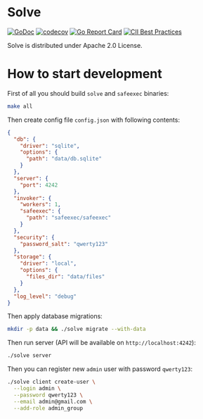 # Solve

[![GoDoc](https://godoc.org/github.com/udovin/solve?status.svg)](https://godoc.org/github.com/udovin/solve)
[![codecov](https://codecov.io/gh/udovin/solve/branch/master/graph/badge.svg)](https://codecov.io/gh/udovin/solve)
[![Go Report Card](https://goreportcard.com/badge/github.com/udovin/solve)](https://goreportcard.com/report/github.com/udovin/solve)
[![CII Best Practices](https://bestpractices.coreinfrastructure.org/projects/6577/badge)](https://bestpractices.coreinfrastructure.org/projects/6577)

Solve is distributed under Apache 2.0 License.

# How to start development

First of all you should build `solve` and `safeexec` binaries:

```bash
make all
```

Then create config file `config.json` with following contents:

```json
{
  "db": {
    "driver": "sqlite",
    "options": {
      "path": "data/db.sqlite"
    }
  },
  "server": {
    "port": 4242
  },
  "invoker": {
    "workers": 1,
    "safeexec": {
      "path": "safeexec/safeexec"
    }
  },
  "security": {
    "password_salt": "qwerty123"
  },
  "storage": {
    "driver": "local",
    "options": {
      "files_dir": "data/files"
    }
  },
  "log_level": "debug"
}
```

Then apply database migrations:

```bash
mkdir -p data && ./solve migrate --with-data
```

Then run server (API will be available on `http://localhost:4242`):

```bash
./solve server
```

Then you can register new `admin` user with password `qwerty123`:

```bash
./solve client create-user \
  --login admin \
  --password qwerty123 \
  --email admin@gmail.com \
  --add-role admin_group
```
